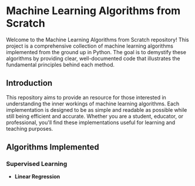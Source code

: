 # Machine Learning Algorithms from Scratch

Welcome to the Machine Learning Algorithms from Scratch repository! This project is a comprehensive collection of machine learning algorithms implemented from the ground up in Python. The goal is to demystify these algorithms by providing clear, well-documented code that illustrates the fundamental principles behind each method.

## Introduction

This repository aims to provide an resource for those interested in understanding the inner workings of machine learning algorithms. Each implementation is designed to be as simple and readable as possible while still being efficient and accurate. Whether you are a student, educator, or professional, you'll find these implementations useful for learning and teaching purposes.

## Algorithms Implemented

### Supervised Learning
- **Linear Regression**

